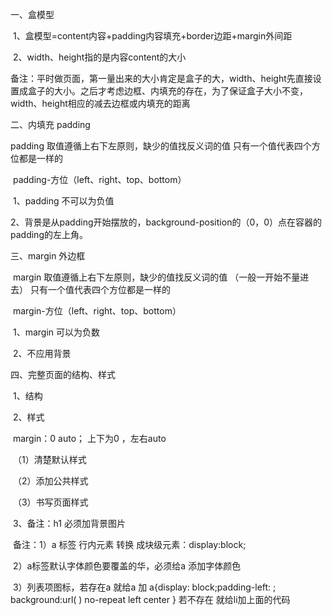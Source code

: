 一、盒模型

​     1、盒模型=content内容+padding内容填充+border边距+margin外间距

​      2、width、height指的是内容content的大小

​            备注：平时做页面，第一量出来的大小肯定是盒子的大，width、height先直接设置成盒子的大小。之后才考虑边框、内填充的存在，为了保证盒子大小不变，width、height相应的减去边框或内填充的距离

  二、内填充  padding

   padding  取值遵循上右下左原则，缺少的值找反义词的值   只有一个值代表四个方位都是一样的

​         padding-方位（left、right、top、bottom）

​         1、padding  不可以为负值

​         2、背景是从padding开始摆放的，background-position的（0，0）点在容器的padding的左上角。

三、margin 外边框

​       margin  取值遵循上右下左原则，缺少的值找反义词的值    （一般一开始不量进去） 只有一个值代表四个方位都是一样的

​       margin-方位（left、right、top、bottom）

​           1、margin  可以为负数

​           2、不应用背景

四、完整页面的结构、样式

​      1、结构

​       2、样式

​                   margin：0 auto； 上下为0 ，左右auto

​                 （1）清楚默认样式

​                  （2）添加公共样式

​                  （3）书写页面样式

​      3、备注：h1 必须加背景图片

​    备注：1）a  标签 行内元素  转换  成块级元素：display:block;

​               2）a标签默认字体颜色要覆盖的华，必须给a  添加字体颜色

​               3）列表项图标，若存在a   就给a 加   a{display: block;padding-left: ; background:url( ) no-repeat left center }   若不存在  就给li加上面的代码